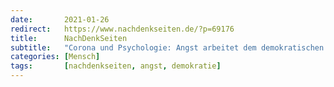 ```yaml
---
date:       2021-01-26
redirect:   https://www.nachdenkseiten.de/?p=69176
title:      NachDenkSeiten
subtitle:   "Corona und Psychologie: Angst arbeitet dem demokratischen Miteinander entgegen"
categories: [Mensch]
tags:       [nachdenkseiten, angst, demokratie]
---
```

